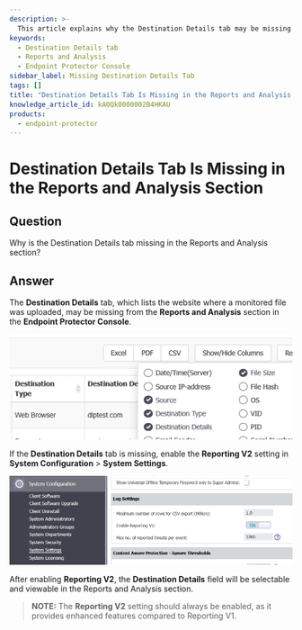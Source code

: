 ```yaml
---
description: >-
  This article explains why the Destination Details tab may be missing in the Reports and Analysis section of the Endpoint Protector Console and how to resolve the issue.
keywords:
  - Destination Details tab
  - Reports and Analysis
  - Endpoint Protector Console
sidebar_label: Missing Destination Details Tab
tags: []
title: "Destination Details Tab Is Missing in the Reports and Analysis Section"
knowledge_article_id: kA0Qk0000002B4HKAU
products:
  - endpoint-protector
---
```


# Destination Details Tab Is Missing in the Reports and Analysis Section

## Question

Why is the Destination Details tab missing in the Reports and Analysis section?

## Answer

The **Destination Details** tab, which lists the website where a monitored file was uploaded, may be missing from the **Reports and Analysis** section in the **Endpoint Protector Console**.

![Missing Destination Details tab](./images/servlet_image_1a8a53e40ad6.png)

If the **Destination Details** tab is missing, enable the **Reporting V2** setting in **System Configuration** > **System Settings**.

![Enable Reporting V2 setting](./images/servlet_image_055f8013da42.png)

After enabling **Reporting V2**, the **Destination Details** field will be selectable and viewable in the Reports and Analysis section.

> **NOTE:** The **Reporting V2** setting should always be enabled, as it provides enhanced features compared to Reporting V1.